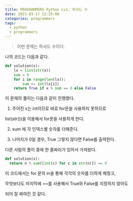 ```yaml
---
title: PROGRAMMERS Python Lv1. 하샤드 수
date: 2021-03-17 12:25:00
categories: programmers
tags:
  - python
  - programmers
---
```

>이번 문제는 하샤드 수이다.

나의 코드는 다음과 같다.

~~~python
def solution(x):
    lx = list(str(x))
    sum = 0
    for i in range(len(lx)):
        sum += int(lx[i])
    return True if x % sum == 0 else False
  ~~~
이 문제의 풀이는 다음과 같이 진행했다.

1. 주어진 x는 int이므로 바로 for문을 사용하지 못하므로

list(str())을 이용해서 for문을 사용하게 한다.

2. sum 에 각 인덱스별 숫자를 더해준다.

3. 나머지가 0일 경우, True 그렇지 않다면 False를 출력한다.

다른 사람의 풀이 중에 한 줄짜리가 있어서 가져왔다.
~~~python
def solution(x):
  return n % sum([int(c) for c in str(n)]) == 0
~~~

이 코드에서는 for 문의 in을 통해 각각의 숫자를 더하게 해줬고,

무엇보다도 마지막에 ==를 사용해서 True와 False를 지정하지 않아도

되어 잘 짜여진 것 같다.

